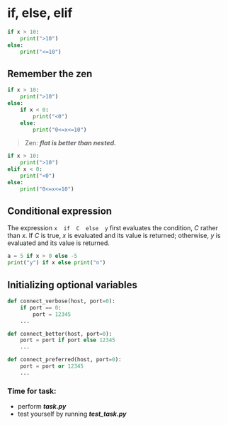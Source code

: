 # if, else, elif
```python
if x > 10:
    print(">10")
else:
    print("<=10")
```
## Remember the zen
```python
if x > 10:
    print(">10")
else:
    if x < 0:
        print("<0")
    else:
        print("0<=x<=10")
```

> Zen: ***flat is better than nested.***

```python
if x > 10:
    print(">10")
elif x < 0:
    print("<0")
else:
    print("0<=x<=10")
```
## Conditional expression
The expression `x  if  C  else  y` first evaluates the condition, _C_ rather than _x_. If _C_ is true, _x_ is evaluated and its value is returned; otherwise, _y_ is evaluated and its value is returned.
```python
a = 5 if x > 0 else -5
print("y") if x else print("n")
```
## Initializing optional variables
```python
def connect_verbose(host, port=0):
    if port == 0:
        port = 12345
    ...

def connect_better(host, port=0):
    port = port if port else 12345
    ...

def connect_preferred(host, port=0):
    port = port or 12345
    ...
```
### Time for task:
 - perform ***task.py***
 - test yourself by running ***test_task.py***
<!--stackedit_data:
eyJoaXN0b3J5IjpbLTE5NDcyODk3MjgsOTY5MzgxMzExXX0=
-->
